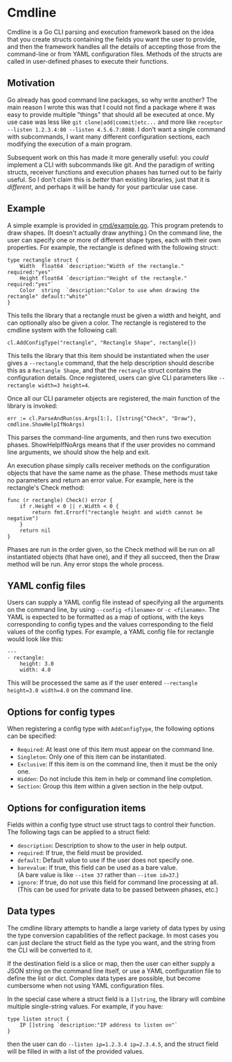 Cmdline
=======

Cmdline is a Go CLI parsing and execution framework based on the idea
that you create structs containing the fields you want the user to
provide, and then the framework handles all the details of accepting
those from the command-line or from YAML configuration files. Methods
of the structs are called in user-defined phases to execute their
functions.

## Motivation

Go already has good command line packages, so why write another? The
main reason I wrote this was that I could not find a package where it
was easy to provide multiple "things" that should all be executed at
once.  My use case was less like `git clone|add|commit|etc...` and
more like `receptor --listen 1.2.3.4:80 --listen 4.5.6.7:8080`.  I
don't want a single command with subcommands, I want many different
configuration sections, each modifying the execution of a main program.

Subsequent work on this has made it more generally useful: you
_could_ implement a CLI with subcommands like git.  And the paradigm
of writing structs, receiver functions and execution phases has
turned out to be fairly useful.  So I don't claim this is _better_
than existing libraries, just that it is _different_, and perhaps
it will be handy for your particular use case.

## Example

A simple example is provided in [cmd/example.go](cmd/example.go). This
program pretends to draw shapes.  (It doesn't actually draw anything.)
On the command line, the user can specify one or more of different shape
types, each with their own properties.  For example, the rectangle is
defined with the following struct:

```
type rectangle struct {
	Width  float64 `description:"Width of the rectangle." required:"yes"`
	Height float64 `description:"Height of the rectangle." required:"yes"`
	Color  string  `description:"Color to use when drawing the rectangle" default:"white"`
}
```

This tells the library that a rectangle must be given a width and height,
and can optionally also be given a color.  The rectangle is registered
to the cmdline system with the following call:

```
cl.AddConfigType("rectangle", "Rectangle Shape", rectangle{})
```

This tells the library that this item should be instantiated when the
user gives a `--rectangle` command, that the help description should
describe this as a `Rectangle Shape`, and that the `rectangle` struct
contains the configuration details.  Once registered, users can give
CLI parameters like `--rectangle width=3 height=4`.

Once all our CLI parameter objects are registered, the main function
of the library is invoked:

```
err := cl.ParseAndRun(os.Args[1:], []string{"Check", "Draw"}, cmdline.ShowHelpIfNoArgs)
```

This parses the command-line arguments, and then runs two execution
phases.  ShowHelpIfNoArgs means that if the user provides no command
line arguments, we should show the help and exit.

An execution phase simply calls receiver methods on the
configuration objects that have the same name as the phase.  These
methods must take no parameters and return an error value.  For
example, here is the rectangle's Check method:

```
func (r rectangle) Check() error {
	if r.Height < 0 || r.Width < 0 {
		return fmt.Errorf("rectangle height and width cannot be negative")
	}
	return nil
}
```

Phases are run in the order given, so the Check method will be run on
all instantiated objects (that have one), and if they all succeed, then
the Draw method will be run.  Any error stops the whole process.

## YAML config files

Users can supply a YAML config file instead of specifying all the arguments
on the command line, by using `--config <filename>` or `-c <filename>`.
The YAML is expected to be formatted as a map of options, with the keys
corresponding to config types and the values corresponding to the field
values of the config types.  For example, a YAML config file for rectangle
would look like this:

```
---
- rectangle:
    height: 3.0
    width: 4.0
```

This will be processed the same as if the user entered
`--rectangle height=3.0 width=4.0` on the command line.

## Options for config types

When registering a config type with `AddConfigType`, the following options
can be specified:

* `Required`: At least one of this item must appear on the command line.
* `Singleton`: Only one of this item can be instantiated.
* `Exclusive`: If this item is on the command line, then it must be the only one.
* `Hidden`: Do not include this item in help or command line completion. 
* `Section`: Group this item within a given section in the help output.

## Options for configuration items

Fields within a config type struct use struct tags to control their function.
The following tags can be applied to a struct field:

* `description`: Description to show to the user in help output.
* `required`: If true, the field must be provided.
* `default`: Default value to use if the user does not specify one.
* `barevalue`: If true, this field can be used as a bare value.    
  (A bare value is like `--item 37` rather than `--item id=37`.)
* `ignore`: If true, do not use this field for command line processing at all.    
  (This can be used for private data to be passed between phases, etc.)

## Data types

The cmdline library attempts to handle a large variety of data types by
using the type conversion capabilities of the reflect package.  In most
cases you can just declare the struct field as the type you want, and
the string from the CLI will be converted to it.

If the destination field is a slice or map, then the user can either
supply a JSON string on the command line itself, or use a YAML configuration
file to define the list or dict.  Complex data types are possible, but
become cumbersome when not using YAML configuration files.

In the special case where a struct field is a `[]string`, the library
will combine multiple single-string values.  For example, if you have:

```
type listen struct {
	IP []string `description:"IP address to listen on"`
}
```

then the user can do `--listen ip=1.2.3.4 ip=2.3.4.5`, and the struct
field will be filled in with a list of the provided values. 
